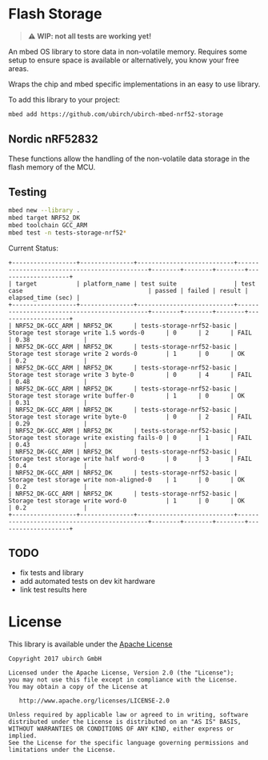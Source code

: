 # Flash Storage

> **⚠ WIP: not all tests are working yet!**

An mbed OS library to store data in non-volatile memory. Requires some
setup to ensure space is available or alternatively, you know your
free areas.

Wraps the chip and mbed specific implementations in an easy to use
library.

To add this library to your project:

```bash
mbed add https://github.com/ubirch/ubirch-mbed-nrf52-storage
```

## Nordic nRF52832

These functions allow the handling of the non-volatile data storage in
the flash memory of the MCU.

## Testing

```bash
mbed new --library .
mbed target NRF52_DK
mbed toolchain GCC_ARM
mbed test -n tests-storage-nrf52*
```

Current Status:

```
+------------------+---------------+---------------------------+---------------------------------------------+--------+--------+--------+--------------------+
| target           | platform_name | test suite                | test case                                   | passed | failed | result | elapsed_time (sec) |
+------------------+---------------+---------------------------+---------------------------------------------+--------+--------+--------+--------------------+
| NRF52_DK-GCC_ARM | NRF52_DK      | tests-storage-nrf52-basic | Storage test storage write 1.5 words-0      | 0      | 2      | FAIL   | 0.38               |
| NRF52_DK-GCC_ARM | NRF52_DK      | tests-storage-nrf52-basic | Storage test storage write 2 words-0        | 1      | 0      | OK     | 0.2                |
| NRF52_DK-GCC_ARM | NRF52_DK      | tests-storage-nrf52-basic | Storage test storage write 3 byte-0         | 0      | 4      | FAIL   | 0.48               |
| NRF52_DK-GCC_ARM | NRF52_DK      | tests-storage-nrf52-basic | Storage test storage write buffer-0         | 1      | 0      | OK     | 0.31               |
| NRF52_DK-GCC_ARM | NRF52_DK      | tests-storage-nrf52-basic | Storage test storage write byte-0           | 0      | 2      | FAIL   | 0.29               |
| NRF52_DK-GCC_ARM | NRF52_DK      | tests-storage-nrf52-basic | Storage test storage write existing fails-0 | 0      | 1      | FAIL   | 0.43               |
| NRF52_DK-GCC_ARM | NRF52_DK      | tests-storage-nrf52-basic | Storage test storage write half word-0      | 0      | 3      | FAIL   | 0.4                |
| NRF52_DK-GCC_ARM | NRF52_DK      | tests-storage-nrf52-basic | Storage test storage write non-aligned-0    | 1      | 0      | OK     | 0.2                |
| NRF52_DK-GCC_ARM | NRF52_DK      | tests-storage-nrf52-basic | Storage test storage write word-0           | 1      | 0      | OK     | 0.2                |
+------------------+---------------+---------------------------+---------------------------------------------+--------+--------+--------+--------------------+
```

## TODO

- fix tests and library
- add automated tests on dev kit hardware
- link test results here


# License

This library is available under the [Apache License](LICENSE)

```
Copyright 2017 ubirch GmbH

Licensed under the Apache License, Version 2.0 (the "License");
you may not use this file except in compliance with the License.
You may obtain a copy of the License at

   http://www.apache.org/licenses/LICENSE-2.0

Unless required by applicable law or agreed to in writing, software
distributed under the License is distributed on an "AS IS" BASIS,
WITHOUT WARRANTIES OR CONDITIONS OF ANY KIND, either express or implied.
See the License for the specific language governing permissions and
limitations under the License.
````


